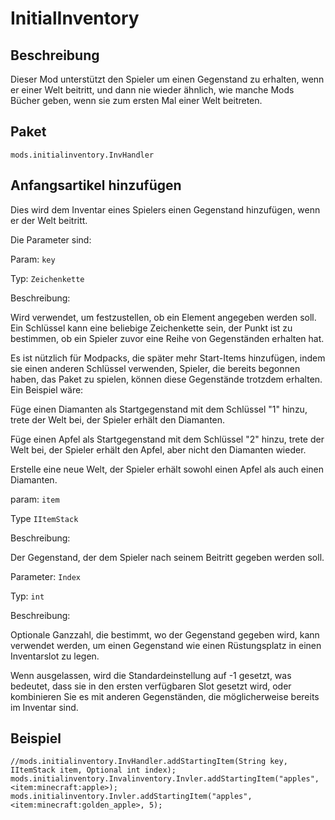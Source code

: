 # InitialInventory

## Beschreibung

Dieser Mod unterstützt den Spieler um einen Gegenstand zu erhalten, wenn er einer Welt beitritt, und dann nie wieder ähnlich, wie manche Mods Bücher geben, wenn sie zum ersten Mal einer Welt beitreten.

## Paket
`mods.initialinventory.InvHandler`

## Anfangsartikel hinzufügen

Dies wird dem Inventar eines Spielers einen Gegenstand hinzufügen, wenn er der Welt beitritt.

Die Parameter sind:


Param: `key`

Typ: `Zeichenkette`

Beschreibung:

Wird verwendet, um festzustellen, ob ein Element angegeben werden soll. Ein Schlüssel kann eine beliebige Zeichenkette sein, der Punkt ist zu bestimmen, ob ein Spieler zuvor eine Reihe von Gegenständen erhalten hat.

Es ist nützlich für Modpacks, die später mehr Start-Items hinzufügen, indem sie einen anderen Schlüssel verwenden, Spieler, die bereits begonnen haben, das Paket zu spielen, können diese Gegenstände trotzdem erhalten. Ein Beispiel wäre:

Füge einen Diamanten als Startgegenstand mit dem Schlüssel "1" hinzu, trete der Welt bei, der Spieler erhält den Diamanten.

Füge einen Apfel als Startgegenstand mit dem Schlüssel "2" hinzu, trete der Welt bei, der Spieler erhält den Apfel, aber nicht den Diamanten wieder.

Erstelle eine neue Welt, der Spieler erhält sowohl einen Apfel als auch einen Diamanten.

param: `item`

Type `IItemStack`

Beschreibung:

Der Gegenstand, der dem Spieler nach seinem Beitritt gegeben werden soll.

Parameter: `Index`

Typ: `int`

Beschreibung:

Optionale Ganzzahl, die bestimmt, wo der Gegenstand gegeben wird, kann verwendet werden, um einen Gegenstand wie einen Rüstungsplatz in einen Inventarslot zu legen.

Wenn ausgelassen, wird die Standardeinstellung auf -1 gesetzt, was bedeutet, dass sie in den ersten verfügbaren Slot gesetzt wird, oder kombinieren Sie es mit anderen Gegenständen, die möglicherweise bereits im Inventar sind.


## Beispiel

```zenscript
//mods.initialinventory.InvHandler.addStartingItem(String key, IItemStack item, Optional int index);
mods.initialinventory.Invalinventory.Invler.addStartingItem("apples", <item:minecraft:apple>);
mods.initialinventory.Invler.addStartingItem("apples", <item:minecraft:golden_apple>, 5);
```


